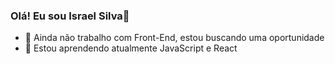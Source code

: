 ### Olá! Eu sou Israel Silva👋
- 🔭 Ainda não trabalho com Front-End, estou buscando uma oportunidade
- 🌱 Estou aprendendo atualmente JavaScript e React
<div>
  <img src="https://raw.githubusercontent.com/Raelito/imageLibrary/main/banner-github.svg?token=AUEA4JVNY6ZNNMLDLQLL2FLBXSMJK" alt="">
</div>


